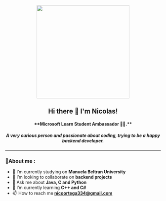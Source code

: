 ###
<p align="center">
  <img src="https://media.giphy.com/media/xUOwGj1jwTZq5Kh3Ko/giphy.gif" width="300px"/>
  <h2 align="center">Hi there 👋 I'm Nicolas!</h2>
  <h4 align="center">**Microsoft Learn Student Ambassador 👨‍💻.**</h4>
  <h5 align="center">A very curious person and passionate about coding, trying to be a happy backend developer.</h5>
</p>

---

### 🤵About me : 

- 🔭 I’m currently studying on **Manuela Beltran University**
- 👯 I’m looking to collaborate on **backend projects**
- 💬 Ask me about **Java, C and Python**
- 🌱 I’m currently learning **C++ and C#**
- 📫 How to reach me  **nicoortega334@gmail.com**
